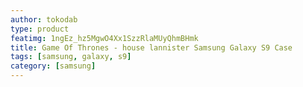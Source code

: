 ```yaml
---
author: tokodab
type: product
featimg: 1ngEz_hz5MgwO4Xx1SzzRlaMUyQhmBHmk
title: Game Of Thrones - house lannister Samsung Galaxy S9 Case
tags: [samsung, galaxy, s9]
category: [samsung]
---
```

